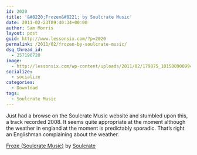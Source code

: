 ```yaml
---
id: 2020
title: '&#8220;Frozen&#8221; by Soulcrate Music'
date: 2011-02-23T09:40:34+00:00
author: Sam Morris
layout: post
guid: http://www.lessonsix.com/?p=2020
permalink: /2011/02/frozen-by-soulcrate-music/
dsq_thread_id:
  - 257190720
image:
  - http://lessonsix.com/wp-content/uploads/2011/02/179875_10150090099473062_54652343061_6494765_2528183_n.jpg
socialize:
  - socialize
categories:
  - Download
tags:
  - Soulcrate Music
---
```

Just had a browse on the Soulcrate Music website and stumbled upon this, a track recorded 2008. It seems quite appropriate at the moment although the weather in england at the moment is predictably sporadic. That&#8217;s right an Englishman complaining about the weather.

<span><a href="http://soundcloud.com/soulcrate/froze-soulcrate-music">Froze (Soulcrate Music)</a> by <a href="http://soundcloud.com/soulcrate">Soulcrate</a></span>